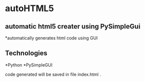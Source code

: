 # autoHTML5
## automatic html5 creater using PySimpleGui
*automatically generates html code using GUI

## Technologies
*Python
*PySimpleGUI

code generated will be saved in file index.html . 
